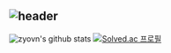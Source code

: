 ![header](https://capsule-render.vercel.app/api?type=wave&color=auto&height=300&section=header&text=Hello%20This%20is%20zyovn's%20Github&fontSize=50)
---
![zyovn's github stats](https://github-readme-stats.vercel.app/api?username=zyovn&show_icons=true&theme=tokyonight)
[![Solved.ac
프로필](http://mazassumnida.wtf/api/v2/generate_badge?boj=zyovn)](https://solved.ac/zyovn)
